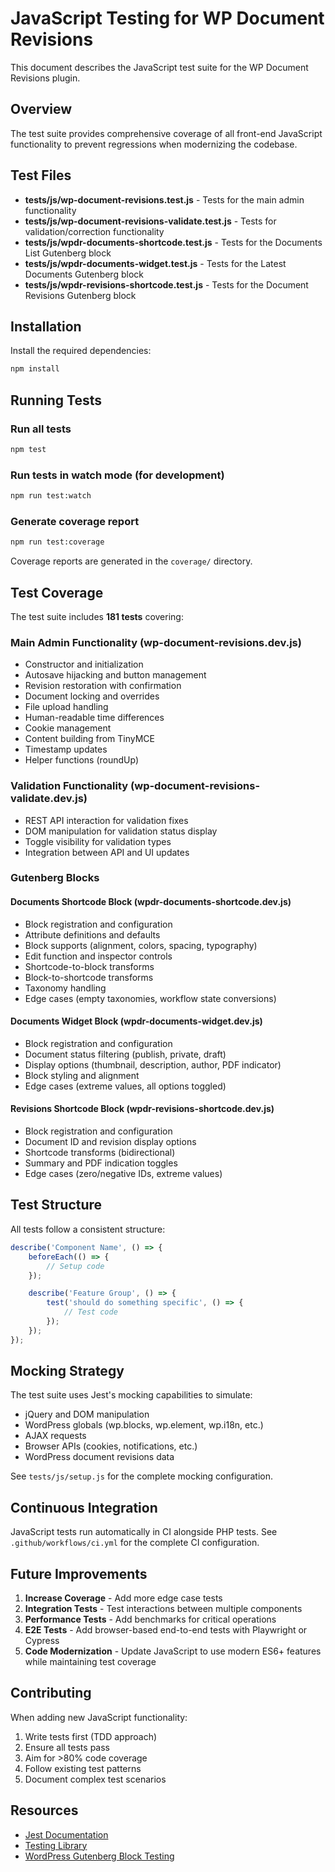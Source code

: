 # JavaScript Testing for WP Document Revisions

This document describes the JavaScript test suite for the WP Document Revisions plugin.

## Overview

The test suite provides comprehensive coverage of all front-end JavaScript functionality to prevent regressions when modernizing the codebase.

## Test Files

- **tests/js/wp-document-revisions.test.js** - Tests for the main admin functionality
- **tests/js/wp-document-revisions-validate.test.js** - Tests for validation/correction functionality
- **tests/js/wpdr-documents-shortcode.test.js** - Tests for the Documents List Gutenberg block
- **tests/js/wpdr-documents-widget.test.js** - Tests for the Latest Documents Gutenberg block
- **tests/js/wpdr-revisions-shortcode.test.js** - Tests for the Document Revisions Gutenberg block

## Installation

Install the required dependencies:

```bash
npm install
```

## Running Tests

### Run all tests
```bash
npm test
```

### Run tests in watch mode (for development)
```bash
npm run test:watch
```

### Generate coverage report
```bash
npm run test:coverage
```

Coverage reports are generated in the `coverage/` directory.

## Test Coverage

The test suite includes **181 tests** covering:

### Main Admin Functionality (wp-document-revisions.dev.js)
- Constructor and initialization
- Autosave hijacking and button management
- Revision restoration with confirmation
- Document locking and overrides
- File upload handling
- Human-readable time differences
- Cookie management
- Content building from TinyMCE
- Timestamp updates
- Helper functions (roundUp)

### Validation Functionality (wp-document-revisions-validate.dev.js)
- REST API interaction for validation fixes
- DOM manipulation for validation status display
- Toggle visibility for validation types
- Integration between API and UI updates

### Gutenberg Blocks

#### Documents Shortcode Block (wpdr-documents-shortcode.dev.js)
- Block registration and configuration
- Attribute definitions and defaults
- Block supports (alignment, colors, spacing, typography)
- Edit function and inspector controls
- Shortcode-to-block transforms
- Block-to-shortcode transforms
- Taxonomy handling
- Edge cases (empty taxonomies, workflow state conversions)

#### Documents Widget Block (wpdr-documents-widget.dev.js)
- Block registration and configuration
- Document status filtering (publish, private, draft)
- Display options (thumbnail, description, author, PDF indicator)
- Block styling and alignment
- Edge cases (extreme values, all options toggled)

#### Revisions Shortcode Block (wpdr-revisions-shortcode.dev.js)
- Block registration and configuration
- Document ID and revision display options
- Shortcode transforms (bidirectional)
- Summary and PDF indication toggles
- Edge cases (zero/negative IDs, extreme values)

## Test Structure

All tests follow a consistent structure:

```javascript
describe('Component Name', () => {
	beforeEach(() => {
		// Setup code
	});

	describe('Feature Group', () => {
		test('should do something specific', () => {
			// Test code
		});
	});
});
```

## Mocking Strategy

The test suite uses Jest's mocking capabilities to simulate:
- jQuery and DOM manipulation
- WordPress globals (wp.blocks, wp.element, wp.i18n, etc.)
- AJAX requests
- Browser APIs (cookies, notifications, etc.)
- WordPress document revisions data

See `tests/js/setup.js` for the complete mocking configuration.

## Continuous Integration

JavaScript tests run automatically in CI alongside PHP tests. See `.github/workflows/ci.yml` for the complete CI configuration.

## Future Improvements

1. **Increase Coverage** - Add more edge case tests
2. **Integration Tests** - Test interactions between multiple components
3. **Performance Tests** - Add benchmarks for critical operations
4. **E2E Tests** - Add browser-based end-to-end tests with Playwright or Cypress
5. **Code Modernization** - Update JavaScript to use modern ES6+ features while maintaining test coverage

## Contributing

When adding new JavaScript functionality:

1. Write tests first (TDD approach)
2. Ensure all tests pass
3. Aim for >80% code coverage
4. Follow existing test patterns
5. Document complex test scenarios

## Resources

- [Jest Documentation](https://jestjs.io/docs/getting-started)
- [Testing Library](https://testing-library.com/)
- [WordPress Gutenberg Block Testing](https://developer.wordpress.org/block-editor/reference-guides/packages/packages-block-editor/)

